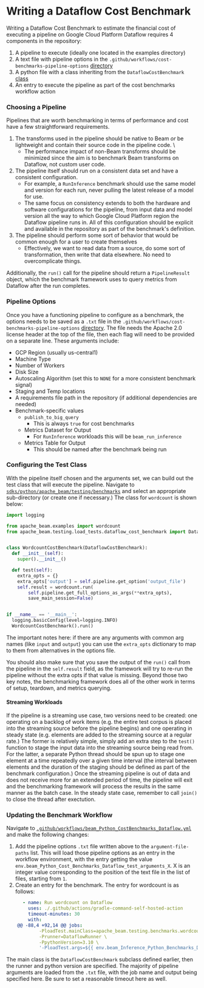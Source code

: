 <!--
    Licensed to the Apache Software Foundation (ASF) under one
    or more contributor license agreements.  See the NOTICE file
    distributed with this work for additional information
    regarding copyright ownership.  The ASF licenses this file
    to you under the Apache License, Version 2.0 (the
    "License"); you may not use this file except in compliance
    with the License.  You may obtain a copy of the License at

      http://www.apache.org/licenses/LICENSE-2.0

    Unless required by applicable law or agreed to in writing,
    software distributed under the License is distributed on an
    "AS IS" BASIS, WITHOUT WARRANTIES OR CONDITIONS OF ANY
    KIND, either express or implied.  See the License for the
    specific language governing permissions and limitations
    under the License.
-->

# Writing a Dataflow Cost Benchmark

Writing a Dataflow Cost Benchmark to estimate the financial cost of executing a pipeline on Google Cloud Platform Dataflow requires 4 components in the repository:

1. A pipeline to execute (ideally one located in the examples directory)
1. A text file with pipeline options in the `.github/workflows/cost-benchmarks-pipeline-options` [directory](../../../../../.github/workflows/cost-benchmarks-pipeline-options)
1. A python file with a class inheriting from the `DataflowCostBenchmark` [class](../load_tests/dataflow_cost_benchmark.py)
1. An entry to execute the pipeline as part of the cost benchmarks workflow action

### Choosing a Pipeline
Pipelines that are worth benchmarking in terms of performance and cost have a few straightforward requirements.

1. The transforms used in the pipeline should be native to Beam *or* be lightweight and contain their source code in the pipeline code. \
    * The performance impact of non-Beam transforms should be minimized since the aim is to benchmark Beam transforms on Dataflow, not custom user code.
1. The pipeline itself should run on a consistent data set and have a consistent configuration.
    * For example, a `RunInference` benchmark should use the same model and version for each run, never pulling the latest release of a model for use.
    * The same focus on consistency extends to both the hardware and software configurations for the pipeline, from input data and model version all the way
      to which Google Cloud Platform region the Dataflow pipeline runs in. All of this configuration should be explicit and available in the repository as part
      of the benchmark's definition.
1. The pipeline should perform some sort of behavior that would be common enough for a user to create themselves
    * Effectively, we want to read data from a source, do some sort of transformation, then write that data elsewhere. No need to overcomplicate things.

Additionally, the `run()` call for the pipeline should return a `PipelineResult` object, which the benchmark framework uses to query metrics from Dataflow after the run completes.

### Pipeline Options
Once you have a functioning pipeline to configure as a benchmark, the options needs to be saved as a `.txt` file in the `.github/workflows/cost-benchmarks-pipeline-options` [directory](../../../../../.github/workflows/cost-benchmarks-pipeline-options).
The file needs the Apache 2.0 license header at the top of the file, then each flag will need to be provided on a separate line. These arguments include:

* GCP Region (usually us-central1)
* Machine Type
* Number of Workers
* Disk Size
* Autoscaling Algorithm (set this to `NONE` for a more consistent benchmark signal)
* Staging and Temp locations
* A requirements file path in the repository (if additional dependencies are needed)
* Benchmark-specific values
    * `publish_to_big_query`
        * This is always `true` for cost benchmarks
    * Metrics Dataset for Output
        * For `RunInference` workloads this will be `beam_run_inference`
    * Metrics Table for Output
        * This should be named after the benchmark being run

### Configuring the Test Class
With the pipeline itself chosen and the arguments set, we can build out the test class that will execute the pipeline. Navigate to [`sdks/python/apache_beam/testing/benchmarks`](../../testing/benchmarks/) and select an appropriate sub-directory (or create one if necessary.)
The class for `wordcount` is shown below:

```py
import logging

from apache_beam.examples import wordcount
from apache_beam.testing.load_tests.dataflow_cost_benchmark import DataflowCostBenchmark


class WordcountCostBenchmark(DataflowCostBenchmark):
  def __init__(self):
    super().__init__()

  def test(self):
    extra_opts = {}
    extra_opts['output'] = self.pipeline.get_option('output_file')
    self.result = wordcount.run(
        self.pipeline.get_full_options_as_args(**extra_opts),
        save_main_session=False)


if __name__ == '__main__':
  logging.basicConfig(level=logging.INFO)
  WordcountCostBenchmark().run()
```

The important notes here: if there are any arguments with common arg names (like `input` and `output`) you can use the `extra_opts` dictionary to map to them from alternatives in the options file.

You should also make sure that you save the output of the `run()` call from the pipeline in the `self.result` field, as the framework will try to re-run the pipeline without the extra opts if that value is missing. Beyond those two key notes, the benchmarking framework does all of the other work in terms of setup, teardown, and metrics querying.

#### Streaming Workloads

If the pipeline is a streaming use case, two versions need to be created: one operating on a backlog of work items (e.g. the entire test corpus is placed into the streaming source
before the pipeline begins) and one operating in steady state (e.g. elements are added to the streaming source at a regular rate.) The former is relatively simple, simply add an extra
step to the `test()` function to stage the input data into the streaming source being read from. For the latter, a separate Python thread should be spun up to stage one element at a time
repeatedly over a given time interval (the interval between elements and the duration of the staging should be defined as part of the benchmark configuration.) Once the streaming pipeline
is out of data and does not receive more for an extended period of time, the pipeline will exit and the benchmarking framework will process the results in the same manner as the batch case.
In the steady state case, remember to call `join()` to close the thread after exectution.

### Updating the Benchmark Workflow
Navigate to [`.github/workflows/beam_Python_CostBenchmarks_Dataflow.yml`](../../../../../.github/workflows/beam_Python_CostBenchmarks_Dataflow.yml) and make the following changes:

1. Add the pipeline options `.txt` file written above to the `argument-file-paths` list. This will load those pipeline options as an entry in the workflow environment, with the entry getting the value `env.beam_Python_Cost_Benchmarks_Dataflow_test_arguments_X`. X is an integer value corresponding to the position of the text file in the list of files, starting from `1`.
2. Create an entry for the benchmark. The entry for wordcount is as follows:

```yaml
      - name: Run wordcount on Dataflow
        uses: ./.github/actions/gradle-command-self-hosted-action
        timeout-minutes: 30
        with:
	@@ -88,4 +92,14 @@ jobs:
            -PloadTest.mainClass=apache_beam.testing.benchmarks.wordcount.wordcount \
            -Prunner=DataflowRunner \
            -PpythonVersion=3.10 \
            '-PloadTest.args=${{ env.beam_Inference_Python_Benchmarks_Dataflow_test_arguments_1 }} --job_name=benchmark-tests-wordcount-python-${{env.NOW_UTC}} --output_file=gs://temp-storage-for-end-to-end-tests/wordcount/result_wordcount-${{env.NOW_UTC}}.txt' \
```

The main class is the `DataflowCostBenchmark` subclass defined earlier, then the runner and python version are specified. The majority of pipeline arguments are loaded from the `.txt` file, with the job name and output being specified here. Be sure to set a reasonable timeout here as well.